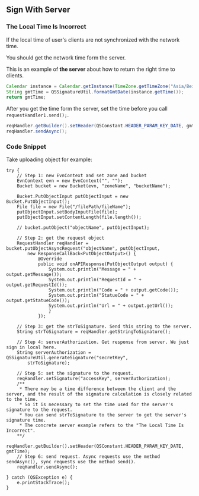 ## Sign With Server

### The Local Time Is Incorrect

If the local time of user's clients are not synchronized with the network time.

You should get the network time form the server.

This is an example of **the server** about how to return the right time to clients.

```java
Calendar instance = Calendar.getInstance(TimeZone.getTimeZone("Asia/Beijing"));
String gmtTime = QSSignatureUtil.formatGmtDate(instance.getTime());
return gmtTime;
```

After you get the time form the server, set the time before you call ``` requestHandler1.send(); ```.

```java
reqHandler.getBuilder().setHeader(QSConstant.HEADER_PARAM_KEY_DATE, gmtTime);
reqHandler.sendAsync();
```


### Code Snippet

Take uploading object for example:
```
try {
    // Step 1: new EvnContext and set zone and bucket
    EvnContext evn = new EvnContext("", "");
    Bucket bucket = new Bucket(evn, "zoneName", "bucketName");

    Bucket.PutObjectInput putObjectInput = new Bucket.PutObjectInput();
    File file = new File("/filePath/fileName");
    putObjectInput.setBodyInputFile(file);
    putObjectInput.setContentLength(file.length());

    // bucket.putObject("objectName", putObjectInput);

    // Step 2: get the request object
    RequestHandler reqHandler = bucket.putObjectAsyncRequest("objectName", putObjectInput,
        new ResponseCallBack<PutObjectOutput>() {
            @Override
            public void onAPIResponse(PutObjectOutput output) {
                System.out.println("Message = " + output.getMessage());
                System.out.println("RequestId = " + output.getRequestId());
                System.out.println("Code = " + output.getCode());
                System.out.println("StatueCode = " + output.getStatueCode());
                System.out.println("Url = " + output.getUrl());
                }
            });

    // Step 3: get the strToSignature. Send this string to the server.
    String strToSignature = reqHandler.getStringToSignature();

    // Step 4: serverAuthorization. Get response from server. We just sign in local here.
    String serverAuthorization = QSSignatureUtil.generateSignature("secretKey",
        strToSignature);

    // Step 5: set the signature to the request.
    reqHandler.setSignature("accessKey", serverAuthorization);
    /**
     * There may be a time difference between the client and the server, and the result of the signature calculation is closely related to the time.
     * So it is necessary to set the time used for the server's signature to the request.
     * You can send strToSignature to the server to get the server's signature time.
     * The concrete server example refers to the "The Local Time Is Incorrect".
    **/
    reqHandler.getBuilder().setHeader(QSConstant.HEADER_PARAM_KEY_DATE, gmtTime);
    // Step 6: send request. Async requests use the method sendAsync(), sync requests use the method send().
    reqHandler.sendAsync();

} catch (QSException e) {
    e.printStackTrace();
}
```
